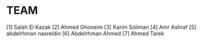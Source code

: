 # TEAM

[1] Salah El Kazak
[2] Ahmed Ghoneim
[3] Karim Soliman
[4] Amr Ashraf
[5] abdelrhman nasreldin
[6] Abdelrhman Ahmed
[7] Ahmed Tarek